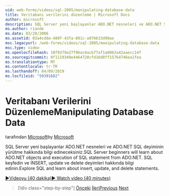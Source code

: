 ```yaml
---
uid: web-forms/videos/sql-2005/manipulating-database-data
title: Veritabanı verilerini düzenleme | Microsoft Docs
author: microsoft
description: SQL Server yeni başlayanlar ADO.NET nesneleri ve ADO.NET SQL deyiminin yürütme hakkında bilgi edineceksiniz. SQL keşfedin ve INSERT, update ve delete sta. hakkında bilgi edinin...
ms.author: riande
ms.date: 03/29/2006
ms.assetid: 03a4cdda-480f-43fa-891c-a976633d90ae
msc.legacyurl: /web-forms/videos/sql-2005/manipulating-database-data
msc.type: video
ms.openlocfilehash: 10f9379a27f96ac4acb77af1a6062a42aaecc14f
ms.sourcegitcommit: 0f1119340e4464720cfd16d0ff15764746ea1fea
ms.translationtype: MT
ms.contentlocale: tr-TR
ms.lasthandoff: 04/09/2019
ms.locfileid: "59391682"
---
```

# <a name="manipulating-database-data"></a><span data-ttu-id="f2cfb-104">Veritabanı Verilerini Düzenleme</span><span class="sxs-lookup"><span data-stu-id="f2cfb-104">Manipulating Database Data</span></span>

<span data-ttu-id="f2cfb-105">tarafından [Microsoft](https://github.com/microsoft)</span><span class="sxs-lookup"><span data-stu-id="f2cfb-105">by [Microsoft](https://github.com/microsoft)</span></span>

<span data-ttu-id="f2cfb-106">SQL Server yeni başlayanlar ADO.NET nesneleri ve ADO.NET SQL deyiminin yürütme hakkında bilgi edineceksiniz.</span><span class="sxs-lookup"><span data-stu-id="f2cfb-106">SQL Server beginners will learn about ADO.NET objects and execution of SQL statement from ADO.NET.</span></span> <span data-ttu-id="f2cfb-107">SQL keşfedin ve INSERT, update ve delete deyimleri hakkında bilgi edinin.</span><span class="sxs-lookup"><span data-stu-id="f2cfb-107">Explore SQL and learn about insert, update, and delete statements.</span></span>

[<span data-ttu-id="f2cfb-108">&#9654;Videoyu (40 dakika)</span><span class="sxs-lookup"><span data-stu-id="f2cfb-108">&#9654; Watch video (40 minutes)</span></span>](https://channel9.msdn.com/Blogs/ASP-NET-Site-Videos/manipulating-database-data)

> [!div class="step-by-step"]
> <span data-ttu-id="f2cfb-109">[Önceki](designing-relational-database-tables.md)
> [İleri](more-structured-query-language.md)</span><span class="sxs-lookup"><span data-stu-id="f2cfb-109">[Previous](designing-relational-database-tables.md)
[Next](more-structured-query-language.md)</span></span>
